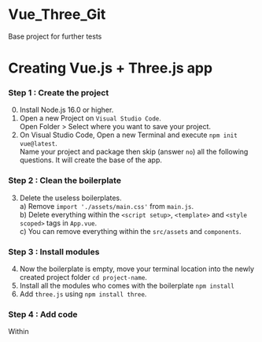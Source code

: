 # Vue_Three_Git
 Base project  for further tests

# Creating Vue.js + Three.js app

### Step 1 : Create the project
0. Install Node.js 16.0 or higher.
1. Open a new Project on `Visual Studio Code`.  
Open Folder > Select where you want to save your project.
2. On Visual Studio Code, Open a new Terminal and execute `npm init vue@latest`.  
Name your project and package then skip (answer `no`) all the following questions. It will create the base of the app.
### Step 2 : Clean the boilerplate
3. Delete the useless boilerplates.  
a) Remove `import './assets/main.css'` from `main.js`.  
b) Delete everything within the `<script setup>`, `<template>` and `<style scoped>` tags in `App.vue`.  
c) You can remove everything within the `src/assets` and `components`.
### Step 3 : Install modules
4. Now the boilerplate is empty, move your terminal location into the newly created project folder `cd project-name`.  
5. Install all the modules who comes with the boilerplate `npm install`
6. Add `three.js` using `npm install three`.
### Step 4 : Add code
Within <template> brackets in `App.vue` add the `canvas` which will contain our `three.js` scene:
```html
<template>
  <canvas ref="canvas"></canvas>
</template>
```
After it, add the following <script> tag:
```html
<script>
import * as THREE from "three";

export default {
  mounted() {
    const canvas = this.$refs.canvas;
    const renderer = new THREE.WebGLRenderer({ canvas });
    renderer.setSize(window.innerWidth, window.innerHeight);

    const scene = new THREE.Scene();

    const camera = new THREE.PerspectiveCamera(
      75,
      window.innerWidth / window.innerHeight,
      0.1,
      1000
    );

    const geometry = new THREE.BoxGeometry(1, 1, 1);
    const material = new THREE.MeshBasicMaterial({ color: 0x00ff00 });
    const cube = new THREE.Mesh(geometry, material);
    scene.add(cube);

    camera.position.z = 5;

    function animate() {
      requestAnimationFrame(animate);
      cube.rotation.x += 0.01;
      cube.rotation.y += 0.01;
      renderer.render(scene, camera);
    }

    animate();

    function onWindowResize() {
      camera.aspect = window.innerWidth / window.innerHeight;
      camera.updateProjectionMatrix();
      renderer.setSize(window.innerWidth, window.innerHeight);
    }

    window.addEventListener("resize", onWindowResize);
  },
};
</script>
```
Remove the "setup" from <style> tag and add the following code withing it.
```html
body {
  margin: 0;
  overflow: hidden;
}
canvas {
  display: block;
  width: 100vw;
  height: 100vh;
}
```
After it you can run the app using the command line `npm run dev` and you should have a cube rotating in the middle of your browser.
The project base **is complete !**
